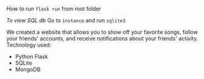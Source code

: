 *How to run*
`flask run` from root folder

*To view SQL db*
Go to `instance` and run `sqlite3`

We created a website that allows you to show off your favorite songs, follow your friends' accounts, and receive notifications about your friends' activity.
Technology used:
-   Python Flask
-   SQLite
-   MongoDB